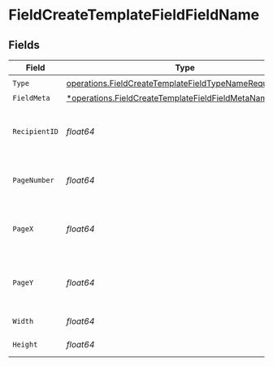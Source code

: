 # FieldCreateTemplateFieldFieldName


## Fields

| Field                                                                                                                               | Type                                                                                                                                | Required                                                                                                                            | Description                                                                                                                         |
| ----------------------------------------------------------------------------------------------------------------------------------- | ----------------------------------------------------------------------------------------------------------------------------------- | ----------------------------------------------------------------------------------------------------------------------------------- | ----------------------------------------------------------------------------------------------------------------------------------- |
| `Type`                                                                                                                              | [operations.FieldCreateTemplateFieldTypeNameRequest1](../../models/operations/fieldcreatetemplatefieldtypenamerequest1.md)          | :heavy_check_mark:                                                                                                                  | N/A                                                                                                                                 |
| `FieldMeta`                                                                                                                         | [*operations.FieldCreateTemplateFieldFieldMetaNameRequest](../../models/operations/fieldcreatetemplatefieldfieldmetanamerequest.md) | :heavy_minus_sign:                                                                                                                  | N/A                                                                                                                                 |
| `RecipientID`                                                                                                                       | *float64*                                                                                                                           | :heavy_check_mark:                                                                                                                  | The ID of the recipient to create the field for.                                                                                    |
| `PageNumber`                                                                                                                        | *float64*                                                                                                                           | :heavy_check_mark:                                                                                                                  | The page number the field will be on.                                                                                               |
| `PageX`                                                                                                                             | *float64*                                                                                                                           | :heavy_check_mark:                                                                                                                  | The X coordinate of where the field will be placed.                                                                                 |
| `PageY`                                                                                                                             | *float64*                                                                                                                           | :heavy_check_mark:                                                                                                                  | The Y coordinate of where the field will be placed.                                                                                 |
| `Width`                                                                                                                             | *float64*                                                                                                                           | :heavy_check_mark:                                                                                                                  | The width of the field.                                                                                                             |
| `Height`                                                                                                                            | *float64*                                                                                                                           | :heavy_check_mark:                                                                                                                  | The height of the field.                                                                                                            |